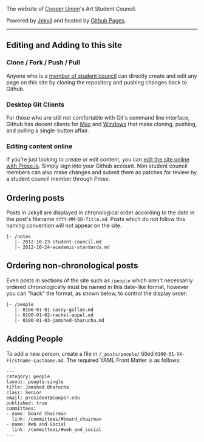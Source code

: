 The website of [Cooper Union](http://cooper.edu)'s Art Student Council.

Powered by [Jekyll](http://jekyllrb.com) and hosted by [Github Pages](http://pages.github.com).

---

## Editing and Adding to this site

### Clone / Fork / Push / Pull

Anyone who is a [member of student council](https://github.com/CooperASC?tab=members) can directly create and edit any page on this site by cloning the repository and pushing changes back to Github.

### Desktop Git Clients

For those who are still not comfortable with Git's command line interface, Github has decent clients for [Mac](http://mac.github.com) and [Windows](http://windows.github.com) that make cloning, pushing, and pulling a single-button affair.

### Editing content online

If you're just looking to create or edit content, you can [edit the site online with Prose.io](http://prose.io/#CooperASC/cooperasc.github.com). Simply sign into your Github account. Non student council members can also make changes and submit them as patches for review by a student council member through Prose.

## Ordering posts

Posts in Jekyll are displayed in chronological order according to the date in the post's filename `YYYY-MM-DD-Title.md`. Posts which do not follow this naming convention will not appear on the site. 

    |- /notes
       |- 2012-10-23-student-council.md
       |- 2012-10-24-academic-standards.md
       
## Ordering non-chronological posts

Even posts in sections of the site such as `/people` which aren't necessarily ordered chronologically must be named in this date-like format, however you can "hack" the format, as shown below, to control the display order:

    |- /people
       |- 0100-01-01-casey-gollan.md
       |- 0100-01-02-rachel-appel.md
       |- 0100-01-03-jamshed-bharucha.md

## Adding People

To add a new person, create a file in `/_posts/people/` titled `0100-01-XX-Firstname-Lastname.md`. The required YAML Front Matter is as follows:

    ---
    category: people
    layout: people-single
    title: Jamshed Bharucha
    class: Senior
    email: president@cooper.edu
    published: true
    committees:
    - name: Board Chairman
      link: /committees/#board_chairman
    - name: Web and Social
      link: /committees/#web_and_social
    ---